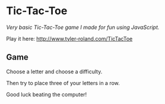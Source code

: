 # Tic-Tac-Toe
*Very basic Tic-Tac-Toe game I made for fun using JavaScript.* 

Play it here: http://www.tyler-roland.com/TicTacToe

## Game

Choose a letter and choose a difficulty. 

Then try to place three of your letters in a row. 

Good luck beating the computer!


